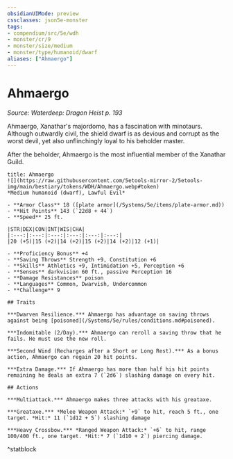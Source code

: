 ```yaml
---
obsidianUIMode: preview
cssclasses: json5e-monster
tags:
- compendium/src/5e/wdh
- monster/cr/9
- monster/size/medium
- monster/type/humanoid/dwarf
aliases: ["Ahmaergo"]
---
```

# Ahmaergo
*Source: Waterdeep: Dragon Heist p. 193*  

Ahmaergo, Xanathar's majordomo, has a fascination with minotaurs. Although outwardly civil, the shield dwarf is as devious and corrupt as the worst devil, yet also unflinchingly loyal to his beholder master.

After the beholder, Ahmaergo is the most influential member of the Xanathar Guild.

```ad-statblock
title: Ahmaergo
![](https://raw.githubusercontent.com/5etools-mirror-2/5etools-img/main/bestiary/tokens/WDH/Ahmaergo.webp#token)
*Medium humanoid (dwarf), Lawful Evil*

- **Armor Class** 18 ([plate armor](/Systems/5e/items/plate-armor.md))
- **Hit Points** 143 (`22d8 + 44`)
- **Speed** 25 ft.

|STR|DEX|CON|INT|WIS|CHA|
|:---:|:---:|:---:|:---:|:---:|:---:|
|20 (+5)|15 (+2)|14 (+2)|15 (+2)|14 (+2)|12 (+1)|

- **Proficiency Bonus** +4
- **Saving Throws** Strength +9, Constitution +6
- **Skills** Athletics +9, Intimidation +5, Perception +6
- **Senses** darkvision 60 ft., passive Perception 16
- **Damage Resistances** poison
- **Languages** Common, Dwarvish, Undercommon
- **Challenge** 9

## Traits

***Dwarven Resilience.*** Ahmaergo has advantage on saving throws against being [poisoned](/Systems/5e/rules/conditions.md#poisoned).

***Indomitable (2/Day).*** Ahmaergo can reroll a saving throw that he fails. He must use the new roll.

***Second Wind (Recharges after a Short or Long Rest).*** As a bonus action, Ahmaergo can regain 20 hit points.

***Extra Damage.*** If Ahmaergo has more than half his hit points remaining he deals an extra 7 (`2d6`) slashing damage on every hit.

## Actions

***Multiattack.*** Ahmaergo makes three attacks with his greataxe.

***Greataxe.*** *Melee Weapon Attack:* `+9` to hit, reach 5 ft., one target. *Hit:* 11 (`1d12 + 5`) slashing damage

***Heavy Crossbow.*** *Ranged Weapon Attack:* `+6` to hit, range 100/400 ft., one target. *Hit:* 7 (`1d10 + 2`) piercing damage.
```
^statblock